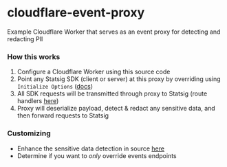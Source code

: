 # cloudflare-event-proxy
Example Cloudflare Worker that serves as an event proxy for detecting and redacting PII

### How this works
1. Configure a Cloudflare Worker using this source code
2. Point any Statsig SDK (client or server) at this proxy by overriding using `Initialize Options` ([docs](https://docs.statsig.com/client/jsClientSDK#statsig-options))
3. All SDK requests will be transmitted through proxy to Statsig (route handlers [here](src/index.js#L140))
4. Proxy will deserialize payload, detect & redact any sensitive data, and then forward requests to Statsig
   
### Customizing
- Enhance the sensitive data detection in source [here](src/sensitive.js)
- Determine if you want to _only_ override events endpoints 
